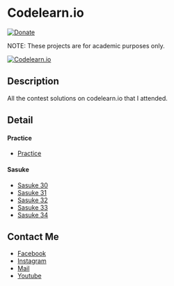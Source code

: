 # Codelearn.io
[![Donate](https://img.shields.io/badge/Donate-PayPal-green.svg)](https://www.paypal.me/conganhhcmus/1)

NOTE: These projects are for academic purposes only.

[![Codelearn.io](https://codelearnstorage.s3.amazonaws.com/Themes/TheCodeCampPro/Resources-cdn/Images/about/8.jpg?v=rk1)](https://codelearn.io)


## Description
All the contest solutions on codelearn.io that I attended.

## Detail
#### Practice
- [Practice](https://github.com/conganhhcmus/Codelearn.io/tree/master/practice)

#### Sasuke
- [Sasuke 30](https://github.com/conganhhcmus/Codelearn.io/tree/master/sasuke%2030)
- [Sasuke 31](https://github.com/conganhhcmus/Codelearn.io/tree/master/sasuke%2031)
- [Sasuke 32](https://github.com/conganhhcmus/Codelearn.io/tree/master/sasuke%2032)
- [Sasuke 33](https://github.com/conganhhcmus/Codelearn.io/tree/master/sasuke%2033)
- [Sasuke 34](https://github.com/conganhhcmus/Codelearn.io/tree/master/sasuke%2034)


## Contact Me
- [Facebook](https://www.facebook.com/conganhhcmus)
- [Instagram](https://www.instagram.com/conganhhcmus)
- [Mail](mailto:conganhhcmus@gmail.com)
- [Youtube](https://www.youtube.com/channel/UCExh5J_fK931tesMCry6_pw?view_as=subscriber)
